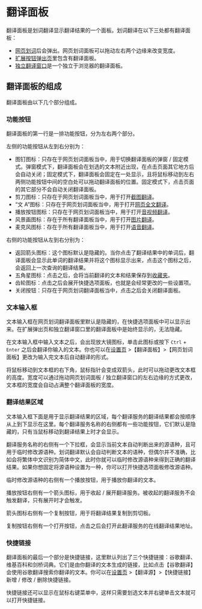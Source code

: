 # 翻译面板

翻译面板是划词翻译显示翻译结果的一个面板。划词翻译在以下三处都有翻译面板：

- [网页划词](cross.mdx)后会弹出。网页划词面板可以拖动左右两个边缘来改变宽度。
- [扩展按钮弹出页](popup.md)里包含有翻译面板。
- [独立翻译窗口](standalone.md)是一个独立于浏览器的翻译面板。

## 翻译面板的组成

翻译面板由以下几个部分组成。

### 功能按钮

翻译面板的第一行是一排功能按钮，分为左右两个部分。

左侧的功能按钮从左到右分别为：

- 图钉图标：只存在于网页划词面板当中，用于切换翻译面板的弹窗 / 固定模式。弹窗模式下，翻译面板会在划选的文本附近出现，在点击页面其它地方后会自动关闭；固定模式下，翻译面板会固定在一处显示，且将鼠标移动到左右两侧功能按钮中间的空白处可以拖动翻译面板的位置。固定模式下，点击页面的其它部分不会自动关闭翻译面板。
- 剪刀图标：只存在于网页划词面板当中，用于打开[截图翻译](screenshot.md#screenshot)。
- “文 A”图标：只存在于网页划词面板当中，用于打开[网页全文翻译](page.md)。
- 播放按钮图标：只存在于网页划词面板当中，用于打开[音视频翻译](video.md)。
- 风景画图标：存在于所有翻译面板当中，用于打开[图片翻译](screenshot.md#image)。
- 麦克风图标：存在于所有翻译面板当中，用于打开[语音翻译](microphone.md)。

右侧的功能按钮从左到右分别为：

- 返回箭头图标：这个图标默认是隐藏的。当你点击了翻译结果中的单词后，翻译面板会显示此单词的翻译结果并将这个图标显示出来，点击这个图标之后，会返回上一次查询的翻译结果。
- 五角星图标：点击之后，会将当前翻译的文本和结果保存到[收藏夹](fav.md)。
- 齿轮图标：点击之后会展开快捷选项面板，也就是会经常更改的一些设置项。
- 关闭按钮：只存在于网页划词翻译面板当中，点击之后会关闭翻译面板。

### 文本输入框

文本输入框在网页划词翻译面板里默认是隐藏的，在快捷选项面板中可以显示出来。在扩展弹出页和独立翻译窗口里的翻译面板中是始终显示的，无法隐藏。

在文本输入框中输入文本之后，会出现放大镜图标，单击此图标或按下 `Ctrl` + `Enter` 之后会翻译你输入的文本。你也可以在[设置页](options.md) >【翻译面板】>【网页划词面板】更改为输入完文本后自动翻译的形式。

将鼠标移动到文本框的右下角，鼠标指针会变成双箭头，此时可以拖动更改文本框的高度。宽度可以通过拖动网页划词面板 / 独立翻译窗口的左右边缘的方式更改，文本框的宽度会自动占满整个翻译面板的宽度。

### 翻译结果区域

文本输入框下面是用于显示翻译结果的区域，每个翻译服务的翻译结果都会按顺序从上到下显示在这里。每个翻译服务名称的右侧都有一些功能按钮，它们默认是隐藏的，只有当鼠标移动到翻译结果上时才会显示。

翻译服务名称的右侧有一个下拉框，会显示当前文本自动判断出来的源语种，且可用于临时修改源语种。划词翻译默认会自动判断文本的语种，但偶尔并不准确，比如会将繁体中文识别为简体中文，此时你就可以临时修改源语种来得到正确的翻译结果。如果你想固定将源语种设置为一种，你可以打开快捷选项面板修改源语种。

临时修改源语种的右侧有一个播放按钮，用于播放你翻译的文本。

播放按钮右侧有一个箭头图标，用于收起 / 展开翻译服务。被收起的翻译服务不会触发翻译，只有展开时才会触发。

箭头图标右侧有一个复制按钮，用于将翻译结果复制到剪切板。

复制按钮右侧有一个打开按钮，点击之后会打开此翻译服务的在线翻译结果地址。

### 快捷链接

翻译面板的最后一个部分是快捷链接，这里默认列出了三个快捷链接：谷歌翻译、维基百科和剑桥词典。它们是由你翻译的文本生成的链接，比如点击【谷歌翻译】会使用谷歌翻译搜索你翻译的文本。你可以在[设置页](options.md) >【翻译源】>【快捷链接】新增 / 修改 / 删除快捷链接。

快捷链接还可以显示在鼠标右键菜单中，这样只需要划选文本并右键单击文本就可以打开快捷链接。